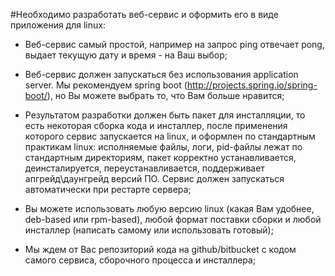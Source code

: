 #Необходимо разработать веб-сервис и оформить его в виде приложения для linux:

* Веб-сервис самый простой, например на запрос ping отвечает pong, выдает текущую дату и время - на Ваш выбор;

* Веб-сервис должен запускаться без использования application server. Мы рекомендуем spring boot (http://projects.spring.io/spring-boot/), но Вы можете выбрать то, что Вам больше нравится;

* Результатом разработки должен быть пакет для инсталляции, то есть некоторая сборка кода и инсталлер, после применения которого сервис запускается на linux, и оформлен по стандартным практикам linux: исполняемые файлы, логи, pid-файлы лежат по стандартным директориям, пакет корректно устанавливается, деинсталируется, переустанавливается, поддерживает апгрейд\даунгрейд версий ПО. Сервис должен запускаться автоматически при рестарте сервера;

* Вы можете использовать любую версию linux (какая Вам удобнее, deb-based или rpm-based), любой формат поставки сборки и любой инсталлер (написать самому или использовать готовый);

* Мы ждем от Вас репозиторий кода на github/bitbucket с кодом самого сервиса, сборочного процесса и инсталлера;
